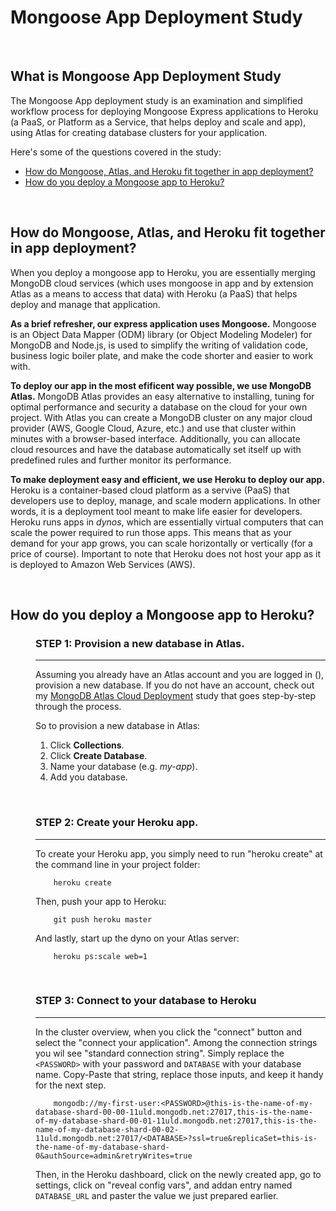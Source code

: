 # Mongoose App Deployment Study

<br>

## What is Mongoose App Deployment Study
The Mongoose App deployment study is an examination and simplified workflow process for deploying Mongoose Express applications to Heroku (a PaaS, or Platform as a Service, that helps deploy and scale and app), using Atlas for creating database clusters for your application.

Here's some of the questions covered in the study:

* [How do Mongoose, Atlas, and Heroku fit together in app deployment?](#How-do-Mongoose-Atlas-and-Heroku-fit-together-in-app-deployment)
* [How do you deploy a Mongoose app to Heroku?](#How-do-you-deploy-a-Mongoose-app-to-Heroku)

<br>

## How do Mongoose, Atlas, and Heroku fit together in app deployment?

When you deploy a mongoose app to Heroku, you are essentially merging MongoDB cloud services (which uses mongoose in app and by extension Atlas as a means to access that data) with Heroku (a PaaS) that helps deploy and manage that application. 

**As a brief refresher, our express application uses Mongoose.** Mongoose is an Object Data Mapper (ODM) library (or Object Modeling Modeler) for MongoDB and Node.js, is used to simplify the writing of validation code, business logic boiler plate, and make the code shorter and easier to work with. 

**To deploy our app in the most efificent way possible, we use MongoDB Atlas.** MongoDB Atlas provides an easy alternative to installing, tuning for optimal performance and security a database on the cloud for your own project. With Atlas you can create a MongoDB cluster on any major cloud provider (AWS, Google Cloud, Azure, etc.) and use that cluster within minutes with a browser-based interface. Additionally, you can allocate cloud resources and have the database automatically set itself up with predefined rules and further monitor its performance.

**To make deployment easy and efficient, we use Heroku to deploy our app.** Heroku is a container-based cloud platform as a servive (PaaS) that developers use to deploy, manage, and scale modern applications. In other words, it is a deployment tool meant to make life easier for developers. Heroku runs apps in *dynos*, which are essentially virtual computers that can scale the power required to run those apps. This means that as your demand for your app grows, you can scale horizontally or vertically (for a price of course). Important to note that Heroku does not host your app as it is deployed to Amazon Web Services (AWS). 

<br>

## How do you deploy a Mongoose app to Heroku?

<dl>
<dd>

### STEP 1: Provision a new database in Atlas.
------
Assuming you already have an Atlas account and you are logged in (), provision a new database. If you do not have an account, check out my [MongoDB Atlas Cloud Deployment](https://github.com/john-azzaro/Study-MongoDB-Atlas-Cloud-Deployment "Atlas configuration study") study that goes step-by-step through the process.

So to provision a new database in Atlas:

1. Click **Collections**.
2. Click **Create Database**.
3. Name your database (e.g. *my-app*).
4. Add you database.

<br>

### STEP 2: Create your Heroku app.
------
To create your Heroku app, you simply need to run "heroku create" at the command line in your project folder:
```
    heroku create
```
Then, push your app to Heroku:
```
    git push heroku master
```
And lastly, start up the dyno on your Atlas server:
```
    heroku ps:scale web=1
```

<br>

### STEP 3: Connect to your database to Heroku
------
In the cluster overview, when you click the "connect" button and select the "connect your application". Among the connection strings you wil see "standard connection string". Simply replace the ```<PASSWORD>``` with your password and ```DATABASE``` with your database name. Copy-Paste that string, replace those inputs, and keep it handy for the next step.
```
    mongodb://my-first-user:<PASSWORD>@this-is-the-name-of-my-database-shard-00-00-11uld.mongodb.net:27017,this-is-the-name-of-my-database-shard-00-01-11uld.mongodb.net:27017,this-is-the-name-of-my-database-shard-00-02-11uld.mongodb.net:27017/<DATABASE>?ssl=true&replicaSet=this-is-the-name-of-my-database-shard-0&authSource=admin&retryWrites=true
```
Then, in the Heroku dashboard, click on the newly created app, go to settings, click on "reveal config vars", and addan entry named ```DATABASE_URL``` and paster the value we just prepared earlier.


</dl>
</dl>
